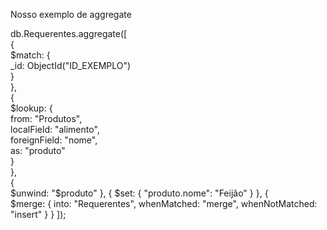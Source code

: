 
Nosso exemplo de aggregate 

db.Requerentes.aggregate([<br>
  {<br>
    $match: {<br>
      _id: ObjectId("ID_EXEMPLO") <br>
    }<br>
  },<br>
  {<br>
    $lookup: {<br>
      from: "Produtos", <br>
      localField: "alimento",<br>
      foreignField: "nome",<br>
      as: "produto"<br>
    }<br>
  },<br>
  {<br>
    $unwind: "$produto"
  },
  {
    $set: {
      "produto.nome": "Feijão" 
    }
  },
  {<br>
    $merge: {
      into: "Requerentes", 
      whenMatched: "merge", 
      whenNotMatched: "insert" 
    }
  }
]);


